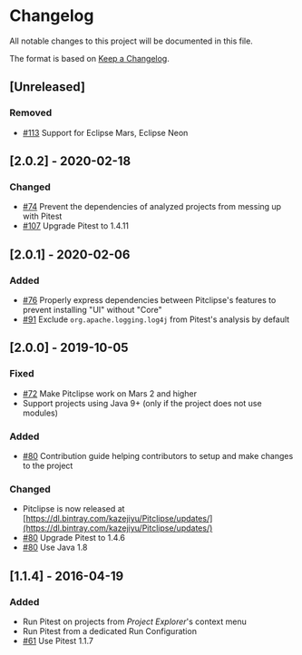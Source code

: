 # Changelog
All notable changes to this project will be documented in this file.

The format is based on [Keep a Changelog](https://keepachangelog.com/en/1.0.0/).

## [Unreleased]
### Removed
 - [#113](https://github.com/pitest/pitclipse/pull/113) Support for Eclipse Mars, Eclipse Neon

## [2.0.2] - 2020-02-18
### Changed
- [#74](https://github.com/pitest/pitclipse/issues/74) Prevent the dependencies of analyzed projects from messing up with Pitest
- [#107](https://github.com/pitest/pitclipse/issues/107) Upgrade Pitest to 1.4.11

## [2.0.1] - 2020-02-06
### Added
- [#76](https://github.com/pitest/pitclipse/issues/76) Properly express dependencies between Pitclipse's features to prevent installing "UI" without "Core"
- [#91](https://github.com/pitest/pitclipse/issues/91) Exclude `org.apache.logging.log4j` from Pitest's analysis by default

## [2.0.0] - 2019-10-05
### Fixed
- [#72](https://github.com/pitest/pitclipse/issues/72) Make Pitclipse work on Mars 2 and higher
- Support projects using Java 9+ (only if the project does not use modules)

### Added
- [#80](https://github.com/pitest/pitclipse/pull/80) Contribution guide helping contributors to setup and make changes to the project

### Changed
- Pitclipse is now released at [https://dl.bintray.com/kazejiyu/Pitclipse/updates/](https://dl.bintray.com/kazejiyu/Pitclipse/updates/)
- [#80](https://github.com/pitest/pitclipse/pull/80) Upgrade Pitest to 1.4.6
- [#80](https://github.com/pitest/pitclipse/pull/80) Use Java 1.8

## [1.1.4] - 2016-04-19
### Added
- Run Pitest on projects from _Project Explorer_'s context menu
- Run Pitest from a dedicated Run Configuration
- [#61](https://github.com/pitest/pitclipse/issues/61) Use Pitest 1.1.7